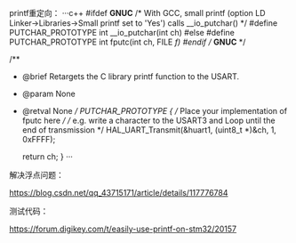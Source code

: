 





printf重定向：
···c++
#ifdef __GNUC__
/* With GCC, small printf (option LD Linker->Libraries->Small printf
   set to 'Yes') calls __io_putchar() */
#define PUTCHAR_PROTOTYPE int __io_putchar(int ch)
#else
#define PUTCHAR_PROTOTYPE int fputc(int ch, FILE *f)
#endif /* __GNUC__ */

/**
  * @brief  Retargets the C library printf function to the USART.
  * @param  None
  * @retval None
  */
PUTCHAR_PROTOTYPE
{
    /* Place your implementation of fputc here */
    /* e.g. write a character to the USART3 and Loop until the end of transmission */
    HAL_UART_Transmit(&huart1, (uint8_t *)&ch, 1, 0xFFFF);

    return ch;
}
···

解决浮点问题：

https://blog.csdn.net/qq_43715171/article/details/117776784

测试代码：

https://forum.digikey.com/t/easily-use-printf-on-stm32/20157

